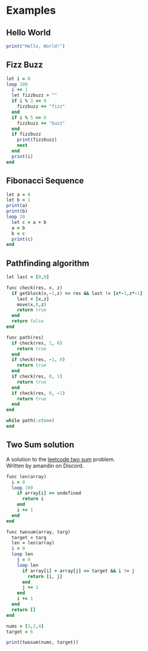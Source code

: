 # Examples

## Hello World
```ruby
print("Hello, World!")
```

## Fizz Buzz
```ruby
let i = 0
loop 100
  i += 1
  let fizzbuzz = ""
  if i % 3 == 0
    fizzbuzz += "fizz"
  end
  if i % 5 == 0
    fizzbuzz += "buzz"
  end
  if fizzbuzz
    print(fizzbuzz)
    next
  end
  print(i)
end
```

## Fibonacci Sequence
```ruby
let a = 0
let b = 1
print(a)
print(b)
loop 20
  let c = a + b
  a = b
  b = c
  print(c)
end
```

## Pathfinding algorithm
```rb
let last = [0,0]

func check(res, x, z)
  if getblock(x,-1,z) == res && last != [x*-1,z*-1]
    last = [x,z]
    move(x,0,z)
    return true
  end
  return false
end

func path(res)
  if check(res, 1, 0)
    return true
  end
  if check(res, -1, 0)
    return true
  end
  if check(res, 0, 1)
    return true
  end
  if check(res, 0, -1)
    return true
  end
end

while path(:stone)
end
```

## Two Sum solution
A solution to the [leetcode two sum](https://leetcode.com/problems/two-sum/description/) problem.  
Written by amandin on Discord.

```rb
func len(array)
  i = 0
  loop 100
    if array[i] == undefined
      return i
    end
    i += 1
  end
end

func twosum(array, targ)
  target = targ
  len = len(array)
  i = 0
  loop len
    j = 0
    loop len
      if array[i] + array[j] == target && i != j
        return [i, j]
      end
      j += 1
    end
    i += 1
  end
  return []
end

nums = [3,2,4]
target = 6

print(twosum(nums, target))
```